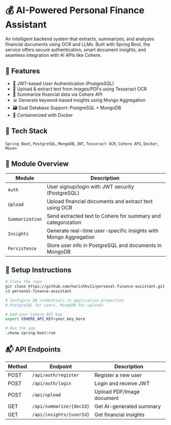 # 💰 AI-Powered Personal Finance Assistant

An intelligent backend system that extracts, summarizes, and analyzes financial documents using OCR and LLMs. Built with Spring Boot, the service offers secure authentication, smart document insights, and seamless integration with AI APIs like Cohere.

## 🚀 Features

- 🔐 JWT-based User Authentication (PostgreSQL)
- 📄 Upload & extract text from images/PDFs using Tesseract OCR
- 🤖 Summarize financial data via Cohere API
- 📊 Generate keyword-based insights using Mongo Aggregation
- 🗃️ Dual Database Support: PostgreSQL + MongoDB
- 🐳 Containerized with Docker

## 🧠 Tech Stack

`Spring Boot`, `PostgreSQL`, `MongoDB`, `JWT`, `Tesseract OCR`, `Cohere API`, `Docker`, `Maven`

## 📂 Module Overview

| Module             | Description                                                      |
|--------------------|------------------------------------------------------------------|
| `Auth`             | User signup/login with JWT security (PostgreSQL)                |
| `Upload`           | Upload financial documents and extract text using OCR           |
| `Summarization`    | Send extracted text to Cohere for summary and categorization    |
| `Insights`         | Generate real-time user-specific insights with Mongo Aggregation|
| `Persistence`      | Store user info in PostgreSQL and documents in MongoDB          |

## 🔧 Setup Instructions

```bash
# Clone the repo
git clone https://github.com/harishkv11/personal-finance-assistant.git
cd personal-finance-assistant

# Configure DB credentials in application.properties
# PostgreSQL for users, MongoDB for uploads

# Add your Cohere API key
export COHERE_API_KEY=your_key_here

# Run the app
./mvnw spring-boot:run
```

## 📬 API Endpoints

| Method | Endpoint                     | Description                        |
|--------|------------------------------|------------------------------------|
| POST   | `/api/auth/register`         | Register a new user                |
| POST   | `/api/auth/login`            | Login and receive JWT              |
| POST   | `/api/upload`                | Upload PDF/Image document          |
| GET    | `/api/summarize/{docId}`     | Get AI-generated summary           |
| GET    | `/api/insights/{userId}`     | Get financial insights             |
